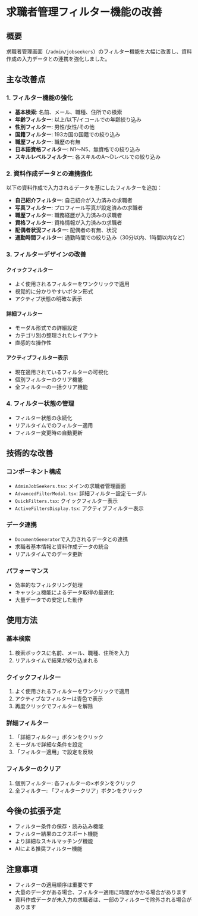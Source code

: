 # 求職者管理フィルター機能の改善

## 概要
求職者管理画面（`/admin/jobseekers`）のフィルター機能を大幅に改善し、資料作成の入力データとの連携を強化しました。

## 主な改善点

### 1. フィルター機能の強化
- **基本検索**: 名前、メール、職種、住所での検索
- **年齢フィルター**: 以上/以下/イコールでの年齢絞り込み
- **性別フィルター**: 男性/女性/その他
- **国籍フィルター**: 193カ国の国籍での絞り込み
- **職歴フィルター**: 職歴の有無
- **日本語資格フィルター**: N1〜N5、無資格での絞り込み
- **スキルレベルフィルター**: 各スキルのA〜Dレベルでの絞り込み

### 2. 資料作成データとの連携強化
以下の資料作成で入力されるデータを基にしたフィルターを追加：

- **自己紹介フィルター**: 自己紹介が入力済みの求職者
- **写真フィルター**: プロフィール写真が設定済みの求職者
- **職歴フィルター**: 職務経歴が入力済みの求職者
- **資格フィルター**: 資格情報が入力済みの求職者
- **配偶者状況フィルター**: 配偶者の有無、状況
- **通勤時間フィルター**: 通勤時間での絞り込み（30分以内、1時間以内など）

### 3. フィルターデザインの改善

#### クイックフィルター
- よく使用されるフィルターをワンクリックで適用
- 視覚的に分かりやすいボタン形式
- アクティブ状態の明確な表示

#### 詳細フィルター
- モーダル形式での詳細設定
- カテゴリ別の整理されたレイアウト
- 直感的な操作性

#### アクティブフィルター表示
- 現在適用されているフィルターの可視化
- 個別フィルターのクリア機能
- 全フィルターの一括クリア機能

### 4. フィルター状態の管理
- フィルター状態の永続化
- リアルタイムでのフィルター適用
- フィルター変更時の自動更新

## 技術的な改善

### コンポーネント構成
- `AdminJobSeekers.tsx`: メインの求職者管理画面
- `AdvancedFilterModal.tsx`: 詳細フィルター設定モーダル
- `QuickFilters.tsx`: クイックフィルター表示
- `ActiveFiltersDisplay.tsx`: アクティブフィルター表示

### データ連携
- `DocumentGenerator`で入力されるデータとの連携
- 求職者基本情報と資料作成データの統合
- リアルタイムでのデータ更新

### パフォーマンス
- 効率的なフィルタリング処理
- キャッシュ機能によるデータ取得の最適化
- 大量データでの安定した動作

## 使用方法

### 基本検索
1. 検索ボックスに名前、メール、職種、住所を入力
2. リアルタイムで結果が絞り込まれる

### クイックフィルター
1. よく使用されるフィルターをワンクリックで適用
2. アクティブなフィルターは青色で表示
3. 再度クリックでフィルターを解除

### 詳細フィルター
1. 「詳細フィルター」ボタンをクリック
2. モーダルで詳細な条件を設定
3. 「フィルター適用」で設定を反映

### フィルターのクリア
1. 個別フィルター: 各フィルターの×ボタンをクリック
2. 全フィルター: 「フィルタークリア」ボタンをクリック

## 今後の拡張予定

- フィルター条件の保存・読み込み機能
- フィルター結果のエクスポート機能
- より詳細なスキルマッチング機能
- AIによる推奨フィルター機能

## 注意事項

- フィルターの適用順序は重要です
- 大量のデータがある場合、フィルター適用に時間がかかる場合があります
- 資料作成データが未入力の求職者は、一部のフィルターで除外される場合があります 